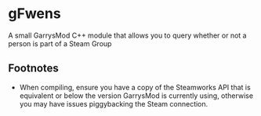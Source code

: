 # gFwens
A small GarrysMod C++ module that allows you to query whether or not a person is part of a Steam Group

## Footnotes
- When compiling, ensure you have a copy of the Steamworks API that is equivalent or below the version GarrysMod is currently using, otherwise you may have issues piggybacking the Steam connection. 
